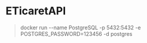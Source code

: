 # ETicaretAPI

>  docker run --name PostgreSQL -p 5432:5432 -e POSTGRES_PASSWORD=123456 -d postgres
